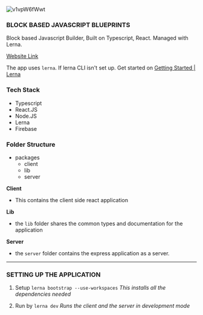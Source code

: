 ![v1vpW6fWwt](https://user-images.githubusercontent.com/73013838/180638472-1d207273-11c6-4d23-9504-aea0d7c93cf9.gif)

### BLOCK BASED JAVASCRIPT BLUEPRINTS

Block based Javascript Builder, Built on Typescript, React. 
Managed with Lerna.

[Website Link](https://fflow-kohl.vercel.app/)

The app uses ```lerna```. If lerna CLI isn't set up. Get started on [Getting Started | Lerna](https://lerna.js.org/docs/getting-started)

### Tech Stack
- Typescript
- React.JS
- Node.JS
- Lerna
- Firebase

### Folder Structure

-  packages
	- client
	- lib
	- server

**Client**
- This contains the client side react application

**Lib**
- the `lib` folder shares the common types and documentation for the application

**Server**
- the `server` folder contains the express application as a server.

---
### SETTING UP THE APPLICATION
1. Setup
```lerna bootstrap --use-workspaces```
		*This installs all the dependencies needed*

2. Run by
```lerna dev```
*Runs the client and the server in development mode*
